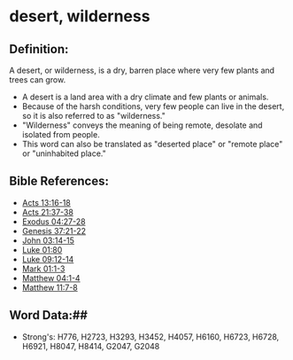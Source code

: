 # desert, wilderness #

## Definition: ##

A desert, or wilderness, is a dry, barren place where very few plants and trees can grow.

* A desert is a land area with a dry climate and few plants or animals.
* Because of the harsh conditions, very few people can live in the desert, so it is also referred to as "wilderness."
* "Wilderness" conveys the meaning of being remote, desolate and isolated from people.
* This word can also be translated as "deserted place" or "remote place" or "uninhabited place."

## Bible References: ##

* [Acts 13:16-18](rc://en/tn/help/act/13/16)
* [Acts 21:37-38](rc://en/tn/help/act/21/37)
* [Exodus 04:27-28](rc://en/tn/help/exo/04/27)
* [Genesis 37:21-22](rc://en/tn/help/gen/37/21)
* [John 03:14-15](rc://en/tn/help/jhn/03/14)
* [Luke 01:80](rc://en/tn/help/luk/01/80)
* [Luke 09:12-14](rc://en/tn/help/luk/09/12)
* [Mark 01:1-3](rc://en/tn/help/mrk/01/01)
* [Matthew 04:1-4](rc://en/tn/help/mat/04/01)
* [Matthew 11:7-8](rc://en/tn/help/mat/11/07)

## Word Data:##

* Strong's: H776, H2723, H3293, H3452, H4057, H6160, H6723, H6728, H6921, H8047, H8414, G2047, G2048

